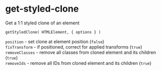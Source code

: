 # get-styled-clone
Get a 1:1 styled clone of an element

`getStyledClone( HTMLElement, { options } )`

`position` - set clone at element position (`false`)  
`fixTransform` - if positioned, correct for applied transforms (`true`)  
`removeClasses` - remove all classes from cloned element and its children (`true`)  
`removeIds` - remove all IDs from cloned element and its children (`true`)

